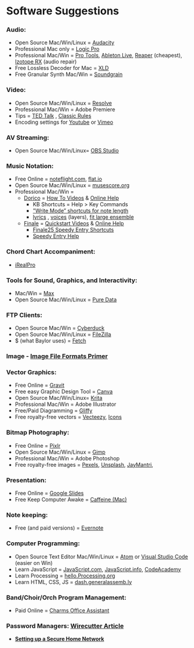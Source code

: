 # Software Suggestions

### **Audio**:

* Open Source Mac/Win/Linux = [Audacity](https://www.audacityteam.org/)
* Professional Mac only = [Logic Pro](https://www.apple.com/logic-pro/)
* Professional Mac/Win = [Pro Tools](http://www.avid.com/pro-tools), [Ableton Live](https://www.ableton.com/en/), [Reaper](https://www.reaper.fm/) \(cheapest\), [Izotope RX](https://www.izotope.com/en/products/repair-and-edit/rx.html) \(audio repair\)
* Free Lossless Decoder for Mac = [XLD](http://tmkk.undo.jp/xld/index_e.html)
* Free Granular Synth Mac/Win = [Soundgrain](http://ajaxsoundstudio.com/software/soundgrain/)

### **Video**:

* Open Source Mac/Win/Linux = [Resolve](https://www.blackmagicdesign.com/products/davinciresolve/)
* Professional Mac/Win = Adobe Premiere
* Tips = [TED Talk](https://blog.ted.com/10-tips-for-editing-video/) , [Classic Rules](https://www.lifewire.com/video-editing-rules-1081819)
* Encoding settings for [Youtube](https://support.google.com/youtube/answer/1722171?hl=en) or [Vimeo](https://vimeo.com/help/compression)

### **AV Streaming**:

* Open Source Mac/Win/Linux= [OBS Studio](https://obsproject.com/)

### **Music Notation**:

* Free Online = [noteflight.com](http://noteflight.com), [flat.io](http://flat.io) 
* Open Source Mac/Win/Linux = [musescore.org](http://musescore.org)
* Professional Mac/Win = 
  * [Dorico](https://www.steinberg.net/en/products/dorico/start.html) = [How To Videos](https://www.youtube.com/channel/UCIOwP19omIVDSUq2rTGgHKw/playlists?view=50&shelf_id=7&sort=dd) & [Online Help](https://steinberg.help/dorico/v1/en/)
    * KB Shortcuts = Help &gt; Key Commands
    * ["Write Mode” shortcuts for note length](https://baylor.box.com/s/wi7clasgivvsqzr6bfboum5fnihkzrej)
    * [lyrics](https://www.youtube.com/watch?v=IfhDVl-vRRo&list=PLoyaeouPUsdsnltPMEyV6pzuHh6cs9-Cp&index=10) , [voices](https://www.youtube.com/watch?v=IKBU7z0gAVo&list=PLoyaeouPUsdsnltPMEyV6pzuHh6cs9-Cp&index=9) \(layers\), [fit large ensemble](https://youtu.be/jlMleJMsueI)
  * [Finale](https://www.finalemusic.com/) = [Quickstart Videos](https://usermanuals.finalemusic.com/FinaleMac/Content/Finale/Quick_Start_Videos.htm) & [Online Help](https://www.finalemusic.com/support/learning-center/)
    * [Finale25 Speedy Entry Shortcuts](https://drive.google.com/open?id=1Kke55wxvasSDLdYKkvZeuGqT-ClrmDx80EqjAjMVO0o)
    * [Speedy Entry Help](https://usermanuals.finalemusic.com/FinaleMac/Content/Finale/Speedy_Entry.htm)

### **Chord Chart Accompaniment**:

* [iRealPro](https://irealpro.com/)

### **Tools for Sound, Graphics, and Interactivity**:

* Mac/Win = [Max](https://cycling74.com/products/max)
* Open Source Mac/Win/Linux = [Pure Data](https://puredata.info/)

### **FTP Clients**:

* Open Source Mac/Win = [Cyberduck](https://cyberduck.io/?l=en)
* Open Source Mac/Win/Linux = [FileZilla](https://filezilla-project.org/)
* $ \(what Baylor uses\) = [Fetch](https://fetchsoftworks.com/)

### **Image** - [Image File Formats Primer](https://99designs.com/blog/tips/image-file-types/)

### **Vector Graphics**:

* Free Online = [Gravit](https://designer.io/)
* Free easy Graphic Design Tool = [Canva](https://www.canva.com/)
* Open Source Mac/Win/Linux= [Krita](https://krita.org/en/)
* Professional Mac/Win = Adobe Illustrator
* Free/Paid Diagramming = [Gliffy](https://www.gliffy.com/)
* Free royalty-free vectors = [Vecteezy](https://www.vecteezy.com/), [Icons](https://www.iconfinder.com/free_icons)

### **Bitmap Photography**:

* Free Online = [Pixlr](https://pixlr.com/editor/)
* Open Source Mac/Win/Linux = [Gimp](https://www.gimp.org/)
* Professional Mac/Win = Adobe Photoshop
* Free royalty-free images = [Pexels](https://www.pexels.com/), [Unsplash](https://unsplash.com/), [JayMantri](https://jaymantri.com/), 

### **Presentation**:

* Free Online = [Google Slides](https://docs.google.com/presentation)
* Free Keep Computer Awake = [Caffeine \(Mac\)](http://lightheadsw.com/caffeine/)

### **Note keeping**:

* Free \(and paid versions\) = [Evernote](http://www.apple.com)

### **Computer Programming**:

* Open Source Text Editor Mac/Win/Linux = [Atom](https://atom.io/) or [Visual Studio Code](https://code.visualstudio.com/) \(easier on Win\)
* Learn JavaScript = [JavaScript.com](http://JavaScript.com), [JavaScript.info](http://JavaScript.info), [CodeAcademy](https://www.codecademy.com/learn/learn-javascript)
* Learn Processing = [hello.Processing.org](http://hello.Processing.org)
* Learn HTML, CSS, JS = [dash.generalassemb.ly](http://dash.generalassemb.ly) 

### **Band/Choir/Orch Program Management**:

* Paid Online = [Charms Office Assistant](https://www.charmsoffice.com/)

### **Password Managers**: [Wirecutter Article](https://thewirecutter.com/reviews/best-password-managers/)

* [**Setting up a Secure Home Network**](https://www.pcmag.com/article2/0,2817,2409751,00.asp)

